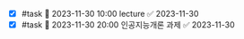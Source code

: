 - [x] #task 📅 2023-11-30 10:00 lecture ✅ 2023-11-30
- [x] #task 📅 2023-11-30 20:00 인공지능개론 과제 ✅ 2023-11-30
